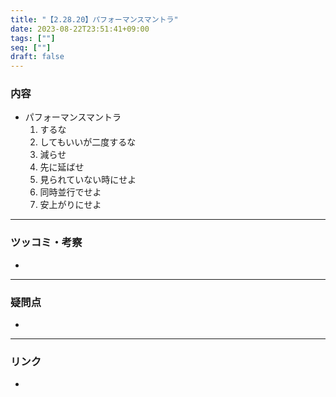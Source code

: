 ```yaml
---
title: "【2.28.20】パフォーマンスマントラ"
date: 2023-08-22T23:51:41+09:00
tags: [""]
seq: [""]
draft: false
---
```


### 内容
- パフォーマンスマントラ
  1. するな
  2. してもいいが二度するな
  3. 減らせ
  4. 先に延ばせ
  5. 見られていない時にせよ
  6. 同時並行でせよ
  7. 安上がりにせよ

---
### ツッコミ・考察
- 

---
### 疑問点
- 


---
### リンク
- 